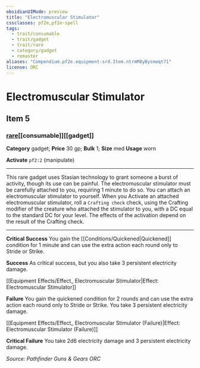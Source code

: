 ```yaml
---
obsidianUIMode: preview
title: "Electromuscular Stimulator"
cssclasses: pf2e,pf2e-spell
tags:
  - trait/consumable
  - trait/gadget
  - trait/rare
  - category/gadget
  - remaster
aliases: "Compendium.pf2e.equipment-srd.Item.ntrmM8yBysmeqt71"
license: ORC
---
```

# Electromuscular Stimulator
## Item 5
### [rare](rare "Rare Rarity Trait")[[consumable]][[gadget]]

**Category** gadget; 
**Price** 30 gp; 
**Bulk** 1; **Size** med
**Usage** worn

**Activate** `pf2:2` (manipulate)

* * *

This rare gadget uses Stasian technology to grant someone a burst of activity, though its use can be painful. The electromuscular stimulator must be carefully attached to you, requiring 1 minute to do so. You can attach an electromuscular stimulator to yourself. When you Activate an attached electromuscular stimulator, roll a `Crafting check` check, using the Crafting modifier of the creature who attached the stimulator to you, with a DC equal to the standard DC for your level. The effects of the activation depend on the result of the Crafting check.

* * *

**Critical Success** You gain the [[Conditions/Quickened|Quickened]] condition for 1 minute and can use the extra action each round only to Stride or Strike.

**Success** As critical success, but you also take 3 persistent electricity damage.

[[Equipment Effects/Effect_ Electromuscular Stimulator|Effect: Electromuscular Stimulator]]

**Failure** You gain the quickened condition for 2 rounds and can use the extra action each round only to Stride or Strike. You take 3 persistent electricity damage.

[[Equipment Effects/Effect_ Electromuscular Stimulator (Failure)|Effect: Electromuscular Stimulator (Failure)]]

**Critical Failure** You take 2d6 electricity damage and 3 persistent electricity damage.

*Source: Pathfinder Guns & Gears*
*ORC*